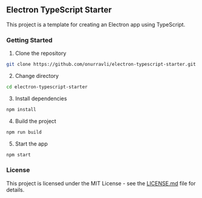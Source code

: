 ## Electron TypeScript Starter

This project is a template for creating an Electron app using TypeScript.

### Getting Started

1. Clone the repository

```bash
git clone https://github.com/onurravli/electron-typescript-starter.git
```

2. Change directory

```bash
cd electron-typescript-starter
```

3. Install dependencies

```bash
npm install
```

4. Build the project

```bash
npm run build
```

5. Start the app

```bash
npm start
```

### License

This project is licensed under the MIT License - see the [LICENSE.md](LICENSE.md) file for details.
